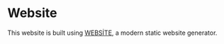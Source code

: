 # Website

This website is built using [WEBSİTE](https://igniterdocs.vercel.app/), a modern static website generator.


